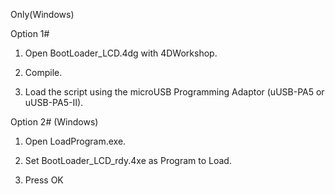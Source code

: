 Only(Windows)

Option 1#

1. Open BootLoader_LCD.4dg with 4DWorkshop.

2. Compile.

3. Load the script using the microUSB Programming Adaptor (uUSB-PA5 or uUSB-PA5-II).

Option 2# (Windows)

1. Open LoadProgram.exe.

2. Set BootLoader_LCD_rdy.4xe as Program to Load.

3. Press OK
